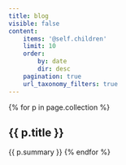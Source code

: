 ```yaml
---
title: blog
visible: false
content:
    items: '@self.children'
    limit: 10
    order:
        by: date
        dir: desc
    pagination: true
    url_taxonomy_filters: true
---
```


{% for p in page.collection %}
<h2>{{ p.title }}</h2>
{{ p.summary }}
{% endfor %}